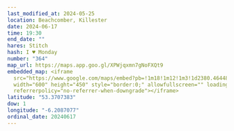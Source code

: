 ```yaml
---
last_modified_at: 2024-05-25
location: Beachcomber, Killester
date: 2024-06-17
time: 19:30
end_date: ""
hares: Stitch
hash: I ♥ Monday
number: "364"
map_url: https://maps.app.goo.gl/XPWjqxmn7gNoFXQt9
embedded_map: <iframe
  src="https://www.google.com/maps/embed?pb=!1m18!1m12!1m3!1d2380.464483159281!2d-6.208707722855524!3d53.37073827229642!2m3!1f0!2f0!3f0!3m2!1i1024!2i768!4f13.1!3m3!1m2!1s0x48670fb024dd2bad%3A0x3e553a73bebd8234!2sThe%20Beachcomber!5e0!3m2!1sen!2sie!4v1716673190202!5m2!1sen!2sie"
  width="600" height="450" style="border:0;" allowfullscreen="" loading="lazy"
  referrerpolicy="no-referrer-when-downgrade"></iframe>
latitude: "53.3707383"
dow: 1
longitude: "-6.2087077"
ordinal_date: 20240617
---
```

